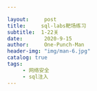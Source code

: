 ```yaml
---

layout:     post
title:     sql-labs靶场练习
subtitle:  1-22关
date:       2020-9-15
author:     One-Punch-Man
header-img: "img/man-6.jpg"
catalog: true
tags: 
     - 网络安全
     - sql注入
---
```

